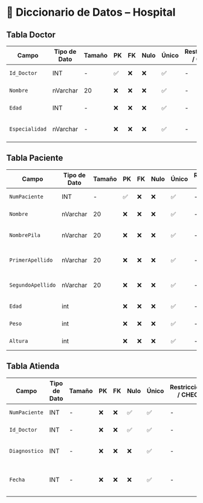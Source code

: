 # 📘 Diccionario de Datos – Hospital

## Tabla Doctor

| Campo           | Tipo de Dato | Tamaño | PK  | FK  | Nulo | Único | Restricciones / CHECK                      | Referencia a                    | Descripción                             |
|----------------|--------------|--------|-----|-----|------|--------|--------------------------------------------|----------------------------------|-----------------------------------------|
| `Id_Doctor`      | INT          | -      | ✅  | ❌  | ❌   | ✅     |-                                |-              | Identidicador del doctor         |
| `Nombre`         | nVarchar     | 20     | ❌  | ❌  | ❌   | ✅     |-                                |-             | Nombre del doctor                | 
| `Edad`           | INT          | -      | ❌  | ❌  | ❌   | ✅     |-                                |-              | Edad del doctor                  |
| `Especialidad`   | nVarchar     | -      | ❌  | ❌  | ❌   | ✅     |-                                |-              | en que se especialista el doctor |

## Tabla Paciente

| Campo           | Tipo de Dato | Tamaño | PK  | FK  | Nulo | Único | Restricciones / CHECK                      | Referencia a                    | Descripción                             |
|----------------|--------------|--------|-----|-----|------|--------|--------------------------------------------|----------------------------------|-----------------------------------------|
| `NumPaciente`     | INT          | -     | ✅  | ❌  | ❌   |  ✅  |-                                |-          | Identificador del paciente
| `Nombre`          | nVarchar     | 20    | ❌  | ❌  | ❌   |  ✅  |-                                |-          | Nombre del paciente
| `NombrePila`      | nVarchar     | 20    | ❌  | ❌  | ❌   |  ✅  |-                                |-          | Segundo nombre del paciente
| `PrimerApellido`  | nVarchar     | 20    | ❌  | ❌  | ❌   |  ✅  |-                                |-          | Primer Apellido del cliente
| `SegundoApellido` | nVarchar     | 20    | ❌  | ❌  | ❌   |  ✅  |-                                |-          | Segundo Apellido del cliente
| `Edad`            | int          |       | ❌  | ❌  | ❌   |  ✅  |-                                |-          | Edad del cliente
| `Peso`            | int          |       | ❌  | ❌  | ❌   |  ✅  |-                                |-          | Peso del cliente
| `Altura`          | int          |       | ❌  | ❌  | ❌   |  ✅  |-                                |-          | Altura del cliente

## Tabla Atienda

| Campo           | Tipo de Dato | Tamaño | PK  | FK  | Nulo | Único | Restricciones / CHECK                      | Referencia a                    | Descripción                             |
|----------------|--------------|--------|-----|-----|------|--------|--------------------------------------------|----------------------------------|-----------------------------------------|
| `NumPaciente` | INT          | -      | ❌  | ❌  | ✅   | ✅     |-                               |-           | Identificador del paciente            |
| `Id_Doctor`   | INT          | -      | ❌  | ❌  | ✅   | ✅     |-                               |-           | Identificador del doctor              |
| `Diagnostico` | INT          | -      | ❌  | ❌  | ❌   | ✅     |-                               |-           | Diagnostico que se le da al paciente  |
| `Fecha`       | INT          | -      | ❌  | ❌  | ❌   | ✅     |-                               |-           | Fecha en que se dara el diagnostico   |